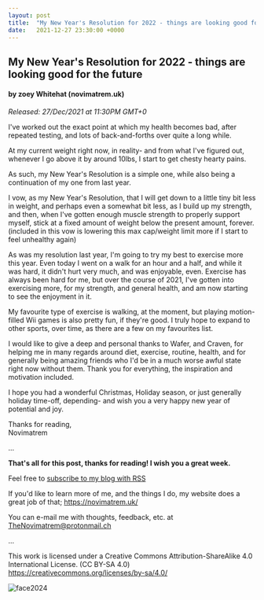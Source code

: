 ```yaml
---
layout: post
title:  "My New Year's Resolution for 2022 - things are looking good for the future"
date:   2021-12-27 23:30:00 +0000
---
```

## My New Year's Resolution for 2022 - things are looking good for the future
#### by zoey Whitehat (novimatrem.uk)
*Released: 27/Dec/2021 at 11:30PM GMT+0*


I've worked out the exact point at which my health becomes bad, after repeated testing, and lots of back-and-forths over quite a long while. 

At my current weight right now, in reality- and from what I've figured out, whenever I go above it by around 10lbs, I start to get chesty hearty pains.

As such, my New Year's Resolution is a simple one, while also being a continuation of my one from last year.

I vow, as my New Year's Resolution, that I will get down to a little tiny bit less in weight, and perhaps even a somewhat bit less, as I build up my strength, and then, when I've gotten enough muscle strength to properly support myself, stick at a fixed amount of weight below the present amount, forever. (included in this vow is lowering this max cap/weight limit more if I start to feel unhealthy again)

As was my resolution last year, I'm going to try my best to exercise more this year. Even today I went on a walk for an hour and a half, and while it was hard, it didn't hurt very much, and was enjoyable, even. 
Exercise has always been hard for me, but over the course of 2021, I've gotten into exercising more, for my strength, and general health, and am now starting to see the enjoyment in it.

My favourite type of exercise is walking, at the moment, but playing motion-filled Wii games is also pretty fun, if they're good. I truly hope to expand to other sports, over time, as there are a few on my favourites list.

I would like to give a deep and personal thanks to Wafer, and Craven, for helping me in many regards around diet, exercise, routine, health, and for generally being amazing friends who I'd be in a much worse awful state right now without them. Thank you for everything, the inspiration and motivation included.

I hope you had a wonderful Christmas, Holiday season, or just generally holiday time-off, depending- and wish you a very happy new year of potential and joy.

Thanks for reading,<br>
Novimatrem

...

**That's all for this post, thanks for reading! I wish you a great week.**

Feel free to <a href="https://novimatrem.gitlab.io/blog/feed.xml" target="_blank">subscribe to my blog with RSS</a>

If you'd like to learn more of me, and the things I do, my website does a great job of that; <a href="https://novimatrem.uk/" target="_blank">https://novimatrem.uk/</a>

You can e-mail me with thoughts, feedback, etc. at [TheNovimatrem@protonmail.ch](mailto:TheNovimatrem@protonmail.ch)

...

This work is licensed under a Creative Commons Attribution-ShareAlike 4.0 International License. (CC BY-SA 4.0)
<a href="https://creativecommons.org/licenses/by-sa/4.0/" target="_blank">https://creativecommons.org/licenses/by-sa/4.0/</a>

![face2024](https://gitlab.com/Novimatrem/blog/-/raw/master/face2024.png)

